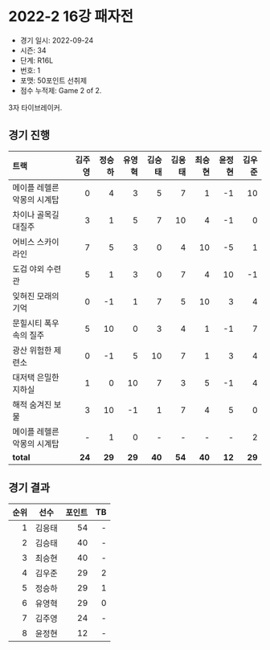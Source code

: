 # 2022-2 16강 패자전

- 경기 일시: 2022-09-24
- 시즌: 34
- 단계: R16L
- 번호: 1
- 포맷: 50포인트 선취제
- 점수 누적제: Game 2 of 2.



3자 타이브레이커.

## 경기 진행

| 트랙 | 김주영 | 정승하 | 유영혁 | 김승태 | 김응태 | 최승현 | 윤정현 | 김우준 |
|:---|---:|---:|---:|---:|---:|---:|---:|---:|
| 메이플 레헬른 악몽의 시계탑 | 0 | 4 | 3 | 5 | 7 | 1 | -1 | 10 |
| 차이나 골목길 대질주 | 3 | 1 | 5 | 7 | 10 | 4 | -1 | 0 |
| 어비스 스카이라인 | 7 | 5 | 3 | 0 | 4 | 10 | -5 | 1 |
| 도검 야외 수련관 | 5 | 1 | 3 | 0 | 7 | 4 | 10 | -1 |
| 잊혀진 모래의 기억 | 0 | -1 | 1 | 7 | 5 | 10 | 3 | 4 |
| 문힐시티 폭우속의 질주 | 5 | 10 | 0 | 3 | 4 | 1 | -1 | 7 |
| 광산 위험한 제련소 | 0 | -1 | 5 | 10 | 7 | 1 | 3 | 4 |
| 대저택 은밀한 지하실 | 1 | 0 | 10 | 7 | 3 | 5 | -1 | 4 |
| 해적 숨겨진 보물 | 3 | 10 | -1 | 1 | 7 | 4 | 5 | 0 |
| 메이플 레헬른 악몽의 시계탑 | - | 1 | 0 | - | - | - | - | 2 |
| __total__ | __24__ | __29__ | __29__ | __40__ | __54__ | __40__ | __12__ | __29__ |




## 경기 결과

| 순위 | 선수 | 포인트 | TB |
|---:|:---:|---:|---:|
| 1 | 김응태 | 54 | - |
| 2 | 김승태 | 40 | - |
| 3 | 최승현 | 40 | - |
| 4 | 김우준 | 29 | 2 |
| 5 | 정승하 | 29 | 1 |
| 6 | 유영혁 | 29 | 0 |
| 7 | 김주영 | 24 | - |
| 8 | 윤정현 | 12 | - |

